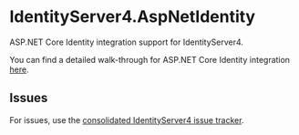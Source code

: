 # IdentityServer4.AspNetIdentity

ASP.NET Core Identity integration support for IdentityServer4.

You can find a detailed walk-through for ASP.NET Core Identity integration [here](https://identityserver4.readthedocs.io/en/latest/quickstarts/6_aspnet_identity.html).

## Issues

For issues, use the [consolidated IdentityServer4 issue tracker](https://github.com/LacunaSoftware/IdentityServer4/issues).
